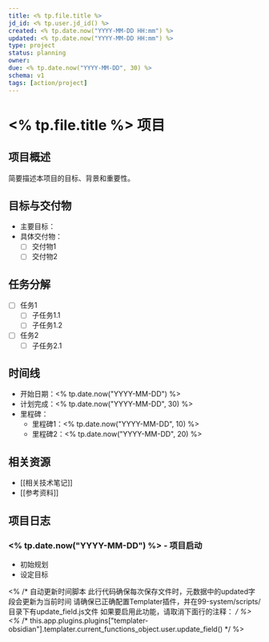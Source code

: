 ```yaml
---
title: <% tp.file.title %>
jd_id: <% tp.user.jd_id() %>
created: <% tp.date.now("YYYY-MM-DD HH:mm") %>
updated: <% tp.date.now("YYYY-MM-DD HH:mm") %>
type: project
status: planning
owner: 
due: <% tp.date.now("YYYY-MM-DD", 30) %>
schema: v1
tags: [action/project]
---
```


# <% tp.file.title %> 项目

## 项目概述

简要描述本项目的目标、背景和重要性。

## 目标与交付物

- 主要目标：
- 具体交付物：
  - [ ] 交付物1
  - [ ] 交付物2

## 任务分解

- [ ] 任务1
  - [ ] 子任务1.1
  - [ ] 子任务1.2
- [ ] 任务2
  - [ ] 子任务2.1

## 时间线

- 开始日期：<% tp.date.now("YYYY-MM-DD") %>
- 计划完成：<% tp.date.now("YYYY-MM-DD", 30) %>
- 里程碑：
  - 里程碑1：<% tp.date.now("YYYY-MM-DD", 10) %>
  - 里程碑2：<% tp.date.now("YYYY-MM-DD", 20) %>

## 相关资源

- [[相关技术笔记]]
- [[参考资料]]

## 项目日志

### <% tp.date.now("YYYY-MM-DD") %> - 项目启动

- 初始规划
- 设定目标 

<% /* 
自动更新时间脚本
此行代码确保每次保存文件时，元数据中的updated字段会更新为当前时间
请确保已正确配置Templater插件，并在99-system/scripts/目录下有update_field.js文件
如果要启用此功能，请取消下面行的注释：
*/ %>
<%* /* this.app.plugins.plugins["templater-obsidian"].templater.current_functions_object.user.update_field() */ %> 